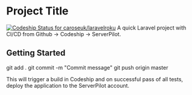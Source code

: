 # Project Title
[ ![Codeship Status for caroseuk/laravelroku](https://app.codeship.com/projects/85e0c750-e274-0135-edd5-26486777a746/status?branch=master)](https://app.codeship.com/projects/267547)
A quick Laravel project with CI/CD from Github -> Codeship -> ServerPilot.

## Getting Started

git add .
git commit -m "Commit message"
git push origin master

This will trigger a build in Codeship and on successful pass of all tests, deploy the application to the ServerPilot account.
